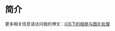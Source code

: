 # 简介

更多相关信息请访问我的博文：[iOS下的相册与图片处理](http://lizhaoloveit.com/2016/05/04/iOS-%E4%B8%8B%E7%9A%84%E7%9B%B8%E5%86%8C%E4%B8%8E%E5%9B%BE%E7%89%87%E5%A4%84%E7%90%86/)


